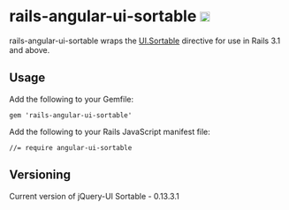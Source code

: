 # rails-angular-ui-sortable <a href="http://badge.fury.io/rb/rails-angular-ui-sortable"><img src="https://badge.fury.io/rb/rails-angular-ui-sortable.svg" alt="Gem Version" height="18"></a>

rails-angular-ui-sortable wraps the [UI.Sortable](https://github.com/angular-ui/ui-sortable) directive for use in Rails 3.1 and above.

## Usage

Add the following to your Gemfile:

    gem 'rails-angular-ui-sortable'

Add the following to your Rails JavaScript manifest file:

    //= require angular-ui-sortable

## Versioning

Current version of jQuery-UI Sortable - 0.13.3.1
